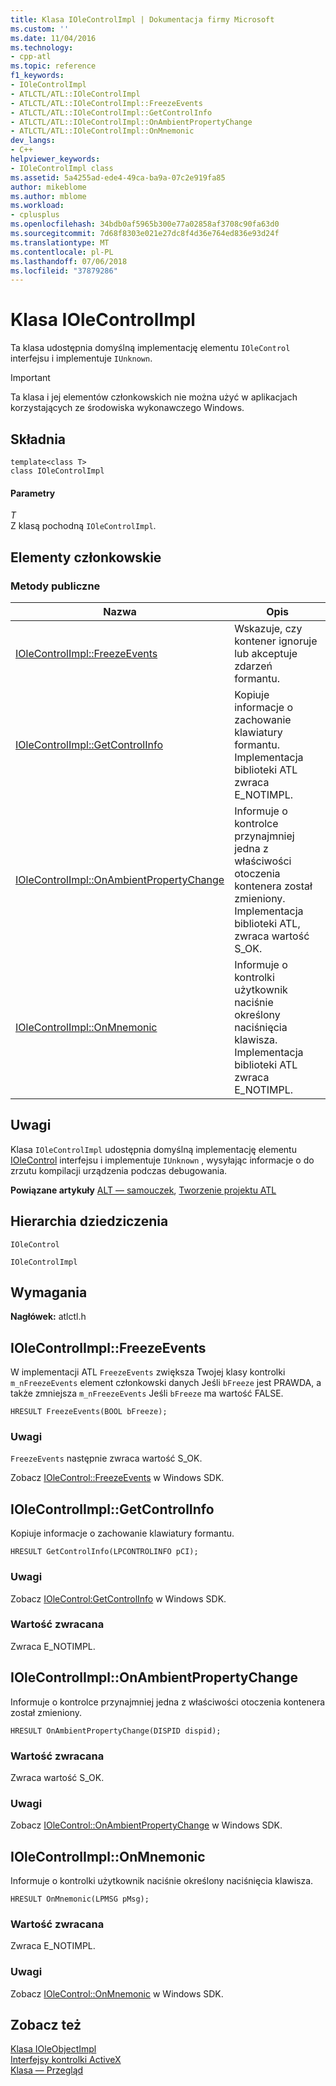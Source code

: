 ```yaml
---
title: Klasa IOleControlImpl | Dokumentacja firmy Microsoft
ms.custom: ''
ms.date: 11/04/2016
ms.technology:
- cpp-atl
ms.topic: reference
f1_keywords:
- IOleControlImpl
- ATLCTL/ATL::IOleControlImpl
- ATLCTL/ATL::IOleControlImpl::FreezeEvents
- ATLCTL/ATL::IOleControlImpl::GetControlInfo
- ATLCTL/ATL::IOleControlImpl::OnAmbientPropertyChange
- ATLCTL/ATL::IOleControlImpl::OnMnemonic
dev_langs:
- C++
helpviewer_keywords:
- IOleControlImpl class
ms.assetid: 5a4255ad-ede4-49ca-ba9a-07c2e919fa85
author: mikeblome
ms.author: mblome
ms.workload:
- cplusplus
ms.openlocfilehash: 34bdb0af5965b300e77a02858af3708c90fa63d0
ms.sourcegitcommit: 7d68f8303e021e27dc8f4d36e764ed836e93d24f
ms.translationtype: MT
ms.contentlocale: pl-PL
ms.lasthandoff: 07/06/2018
ms.locfileid: "37879286"
---
```

# <a name="iolecontrolimpl-class"></a>Klasa IOleControlImpl
Ta klasa udostępnia domyślną implementację elementu `IOleControl` interfejsu i implementuje `IUnknown`.  
  
> [!IMPORTANT]
>  Ta klasa i jej elementów członkowskich nie można użyć w aplikacjach korzystających ze środowiska wykonawczego Windows.  
  
## <a name="syntax"></a>Składnia  
  
```
template<class T>
class IOleControlImpl
```   
  
#### <a name="parameters"></a>Parametry  
 *T*  
 Z klasą pochodną `IOleControlImpl`.  
  
## <a name="members"></a>Elementy członkowskie  
  
### <a name="public-methods"></a>Metody publiczne  
  
|Nazwa|Opis|  
|----------|-----------------|  
|[IOleControlImpl::FreezeEvents](#freezeevents)|Wskazuje, czy kontener ignoruje lub akceptuje zdarzeń formantu.|  
|[IOleControlImpl::GetControlInfo](#getcontrolinfo)|Kopiuje informacje o zachowanie klawiatury formantu. Implementacja biblioteki ATL zwraca E_NOTIMPL.|  
|[IOleControlImpl::OnAmbientPropertyChange](#onambientpropertychange)|Informuje o kontrolce przynajmniej jedna z właściwości otoczenia kontenera został zmieniony. Implementacja biblioteki ATL, zwraca wartość S_OK.|  
|[IOleControlImpl::OnMnemonic](#onmnemonic)|Informuje o kontrolki użytkownik naciśnie określony naciśnięcia klawisza. Implementacja biblioteki ATL zwraca E_NOTIMPL.|  
  
## <a name="remarks"></a>Uwagi  
 Klasa `IOleControlImpl` udostępnia domyślną implementację elementu [IOleControl](http://msdn.microsoft.com/library/windows/desktop/ms694320) interfejsu i implementuje `IUnknown` , wysyłając informacje o do zrzutu kompilacji urządzenia podczas debugowania.  
  
 **Powiązane artykuły** [ALT — samouczek](../../atl/active-template-library-atl-tutorial.md), [Tworzenie projektu ATL](../../atl/reference/creating-an-atl-project.md)  
  
## <a name="inheritance-hierarchy"></a>Hierarchia dziedziczenia  
 `IOleControl`  
  
 `IOleControlImpl`  
  
## <a name="requirements"></a>Wymagania  
 **Nagłówek:** atlctl.h  
  
##  <a name="freezeevents"></a>  IOleControlImpl::FreezeEvents  
 W implementacji ATL `FreezeEvents` zwiększa Twojej klasy kontrolki `m_nFreezeEvents` element członkowski danych Jeśli `bFreeze` jest PRAWDA, a także zmniejsza `m_nFreezeEvents` Jeśli `bFreeze` ma wartość FALSE.  
  
```
HRESULT FreezeEvents(BOOL bFreeze);
```  
  
### <a name="remarks"></a>Uwagi  
 `FreezeEvents` następnie zwraca wartość S_OK.  
  
 Zobacz [IOleControl::FreezeEvents](http://msdn.microsoft.com/library/windows/desktop/ms678482) w Windows SDK.  
  
##  <a name="getcontrolinfo"></a>  IOleControlImpl::GetControlInfo  
 Kopiuje informacje o zachowanie klawiatury formantu.  
  
```
HRESULT GetControlInfo(LPCONTROLINFO pCI);
```  
  
### <a name="remarks"></a>Uwagi  
 Zobacz [IOleControl:GetControlInfo](http://msdn.microsoft.com/library/windows/desktop/ms693730) w Windows SDK.  
  
### <a name="return-value"></a>Wartość zwracana  
 Zwraca E_NOTIMPL.  
  
##  <a name="onambientpropertychange"></a>  IOleControlImpl::OnAmbientPropertyChange  
 Informuje o kontrolce przynajmniej jedna z właściwości otoczenia kontenera został zmieniony.  
  
```
HRESULT OnAmbientPropertyChange(DISPID dispid);
```  
  
### <a name="return-value"></a>Wartość zwracana  
 Zwraca wartość S_OK.  
  
### <a name="remarks"></a>Uwagi  
 Zobacz [IOleControl::OnAmbientPropertyChange](http://msdn.microsoft.com/library/windows/desktop/ms690175) w Windows SDK.  
  
##  <a name="onmnemonic"></a>  IOleControlImpl::OnMnemonic  
 Informuje o kontrolki użytkownik naciśnie określony naciśnięcia klawisza.  
  
```
HRESULT OnMnemonic(LPMSG pMsg);
```  
  
### <a name="return-value"></a>Wartość zwracana  
 Zwraca E_NOTIMPL.  
  
### <a name="remarks"></a>Uwagi  
 Zobacz [IOleControl::OnMnemonic](http://msdn.microsoft.com/library/windows/desktop/ms680699) w Windows SDK.  
  
## <a name="see-also"></a>Zobacz też  
 [Klasa IOleObjectImpl](../../atl/reference/ioleobjectimpl-class.md)   
 [Interfejsy kontrolki ActiveX](http://msdn.microsoft.com/library/windows/desktop/ms692724)   
 [Klasa — Przegląd](../../atl/atl-class-overview.md)
